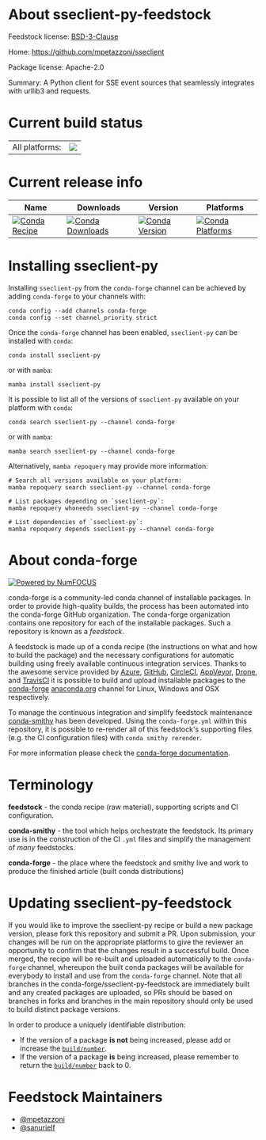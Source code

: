 About sseclient-py-feedstock
============================

Feedstock license: [BSD-3-Clause](https://github.com/conda-forge/sseclient-py-feedstock/blob/main/LICENSE.txt)

Home: https://github.com/mpetazzoni/sseclient

Package license: Apache-2.0

Summary: A Python client for SSE event sources that seamlessly integrates with urllib3 and requests.

Current build status
====================


<table><tr><td>All platforms:</td>
    <td>
      <a href="https://dev.azure.com/conda-forge/feedstock-builds/_build/latest?definitionId=22574&branchName=main">
        <img src="https://dev.azure.com/conda-forge/feedstock-builds/_apis/build/status/sseclient-py-feedstock?branchName=main">
      </a>
    </td>
  </tr>
</table>

Current release info
====================

| Name | Downloads | Version | Platforms |
| --- | --- | --- | --- |
| [![Conda Recipe](https://img.shields.io/badge/recipe-sseclient--py-green.svg)](https://anaconda.org/conda-forge/sseclient-py) | [![Conda Downloads](https://img.shields.io/conda/dn/conda-forge/sseclient-py.svg)](https://anaconda.org/conda-forge/sseclient-py) | [![Conda Version](https://img.shields.io/conda/vn/conda-forge/sseclient-py.svg)](https://anaconda.org/conda-forge/sseclient-py) | [![Conda Platforms](https://img.shields.io/conda/pn/conda-forge/sseclient-py.svg)](https://anaconda.org/conda-forge/sseclient-py) |

Installing sseclient-py
=======================

Installing `sseclient-py` from the `conda-forge` channel can be achieved by adding `conda-forge` to your channels with:

```
conda config --add channels conda-forge
conda config --set channel_priority strict
```

Once the `conda-forge` channel has been enabled, `sseclient-py` can be installed with `conda`:

```
conda install sseclient-py
```

or with `mamba`:

```
mamba install sseclient-py
```

It is possible to list all of the versions of `sseclient-py` available on your platform with `conda`:

```
conda search sseclient-py --channel conda-forge
```

or with `mamba`:

```
mamba search sseclient-py --channel conda-forge
```

Alternatively, `mamba repoquery` may provide more information:

```
# Search all versions available on your platform:
mamba repoquery search sseclient-py --channel conda-forge

# List packages depending on `sseclient-py`:
mamba repoquery whoneeds sseclient-py --channel conda-forge

# List dependencies of `sseclient-py`:
mamba repoquery depends sseclient-py --channel conda-forge
```


About conda-forge
=================

[![Powered by
NumFOCUS](https://img.shields.io/badge/powered%20by-NumFOCUS-orange.svg?style=flat&colorA=E1523D&colorB=007D8A)](https://numfocus.org)

conda-forge is a community-led conda channel of installable packages.
In order to provide high-quality builds, the process has been automated into the
conda-forge GitHub organization. The conda-forge organization contains one repository
for each of the installable packages. Such a repository is known as a *feedstock*.

A feedstock is made up of a conda recipe (the instructions on what and how to build
the package) and the necessary configurations for automatic building using freely
available continuous integration services. Thanks to the awesome service provided by
[Azure](https://azure.microsoft.com/en-us/services/devops/), [GitHub](https://github.com/),
[CircleCI](https://circleci.com/), [AppVeyor](https://www.appveyor.com/),
[Drone](https://cloud.drone.io/welcome), and [TravisCI](https://travis-ci.com/)
it is possible to build and upload installable packages to the
[conda-forge](https://anaconda.org/conda-forge) [anaconda.org](https://anaconda.org/)
channel for Linux, Windows and OSX respectively.

To manage the continuous integration and simplify feedstock maintenance
[conda-smithy](https://github.com/conda-forge/conda-smithy) has been developed.
Using the ``conda-forge.yml`` within this repository, it is possible to re-render all of
this feedstock's supporting files (e.g. the CI configuration files) with ``conda smithy rerender``.

For more information please check the [conda-forge documentation](https://conda-forge.org/docs/).

Terminology
===========

**feedstock** - the conda recipe (raw material), supporting scripts and CI configuration.

**conda-smithy** - the tool which helps orchestrate the feedstock.
                   Its primary use is in the construction of the CI ``.yml`` files
                   and simplify the management of *many* feedstocks.

**conda-forge** - the place where the feedstock and smithy live and work to
                  produce the finished article (built conda distributions)


Updating sseclient-py-feedstock
===============================

If you would like to improve the sseclient-py recipe or build a new
package version, please fork this repository and submit a PR. Upon submission,
your changes will be run on the appropriate platforms to give the reviewer an
opportunity to confirm that the changes result in a successful build. Once
merged, the recipe will be re-built and uploaded automatically to the
`conda-forge` channel, whereupon the built conda packages will be available for
everybody to install and use from the `conda-forge` channel.
Note that all branches in the conda-forge/sseclient-py-feedstock are
immediately built and any created packages are uploaded, so PRs should be based
on branches in forks and branches in the main repository should only be used to
build distinct package versions.

In order to produce a uniquely identifiable distribution:
 * If the version of a package **is not** being increased, please add or increase
   the [``build/number``](https://docs.conda.io/projects/conda-build/en/latest/resources/define-metadata.html#build-number-and-string).
 * If the version of a package **is** being increased, please remember to return
   the [``build/number``](https://docs.conda.io/projects/conda-build/en/latest/resources/define-metadata.html#build-number-and-string)
   back to 0.

Feedstock Maintainers
=====================

* [@mpetazzoni](https://github.com/mpetazzoni/)
* [@sanurielf](https://github.com/sanurielf/)

